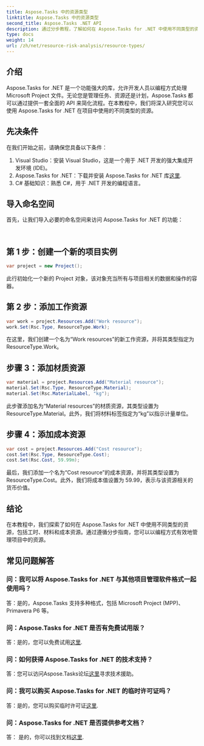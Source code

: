 ```yaml
---
title: Aspose.Tasks 中的资源类型
linktitle: Aspose.Tasks 中的资源类型
second_title: Aspose.Tasks .NET API
description: 通过分步教程，了解如何在 Aspose.Tasks for .NET 中使用不同类型的资源，包括工时、材料和成本资源。
type: docs
weight: 14
url: /zh/net/resource-risk-analysis/resource-types/
---
```

## 介绍
Aspose.Tasks for .NET 是一个功能强大的库，允许开发人员以编程方式处理 Microsoft Project 文件。无论您是管理任务、资源还是计划，Aspose.Tasks 都可以通过提供一套全面的 API 来简化流程。在本教程中，我们将深入研究您可以使用 Aspose.Tasks for .NET 在项目中使用的不同类型的资源。
## 先决条件
在我们开始之前，请确保您具备以下条件：
1. Visual Studio：安装 Visual Studio，这是一个用于 .NET 开发的强大集成开发环境 (IDE)。
2.  Aspose.Tasks for .NET：下载并安装 Aspose.Tasks for .NET 库[这里](https://releases.aspose.com/tasks/net/).
3. C# 基础知识：熟悉 C#，用于 .NET 开发的编程语言。

## 导入命名空间
首先，让我们导入必要的命名空间来访问 Aspose.Tasks for .NET 的功能：
```csharp
    
```

## 第 1 步：创建一个新的项目实例
```csharp
var project = new Project();
```
此行初始化一个新的 Project 对象，该对象充当所有与项目相关的数据和操作的容器。
## 第 2 步：添加工作资源
```csharp
var work = project.Resources.Add("Work resource");
work.Set(Rsc.Type, ResourceType.Work);
```
在这里，我们创建一个名为“Work resources”的新工作资源，并将其类型指定为 ResourceType.Work。
## 步骤 3：添加材质资源
```csharp
var material = project.Resources.Add("Material resource");
material.Set(Rsc.Type, ResourceType.Material);
material.Set(Rsc.MaterialLabel, "kg");
```
此步骤添加名为“Material resources”的材质资源，其类型设置为 ResourceType.Material。此外，我们将材料标签指定为“kg”以指示计量单位。
## 步骤 4：添加成本资源
```csharp
var cost = project.Resources.Add("Cost resource");
cost.Set(Rsc.Type, ResourceType.Cost);
cost.Set(Rsc.Cost, 59.99m);
```
最后，我们添加一个名为“Cost resource”的成本资源，并将其类型设置为ResourceType.Cost。此外，我们将成本值设置为 59.99，表示与该资源相关的货币价值。

## 结论
在本教程中，我们探索了如何在 Aspose.Tasks for .NET 中使用不同类型的资源，包括工时、材料和成本资源。通过遵循分步指南，您可以以编程方式有效地管理项目中的资源。
## 常见问题解答
### 问：我可以将 Aspose.Tasks for .NET 与其他项目管理软件格式一起使用吗？
答：是的，Aspose.Tasks 支持多种格式，包括 Microsoft Project (MPP)、Primavera P6 等。
### 问：Aspose.Tasks for .NET 是否有免费试用版？
答：是的，您可以免费试用[这里](https://releases.aspose.com/).
### 问：如何获得 Aspose.Tasks for .NET 的技术支持？
答：您可以访问Aspose.Tasks论坛[这里](https://forum.aspose.com/c/tasks/15)寻求技术援助。
### 问：我可以购买 Aspose.Tasks for .NET 的临时许可证吗？
答：是的，您可以购买临时许可证[这里](https://purchase.aspose.com/temporary-license/).
### 问：Aspose.Tasks for .NET 是否提供参考文档？
答： 是的，你可以找到文档[这里](https://reference.aspose.com/tasks/net/).